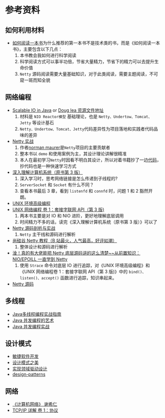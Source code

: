 # 参考资料

## 如何利用材料

* [如何阅读一本书](https://book.douban.com/subject/1013208/)为什么推荐的第一本书不是技术类的书，而是《如何阅读一本书》，主要包含以下几点：
  1. 本书教会我如何进行科学阅读
  2. 科学阅读方式可以事半功倍，节省大量精力，节省下的精力可以去提升生命价值
  3. `Netty` 源码阅读需要大量基础知识，对于此类阅读，需要主题阅读，不可窥一斑而知全貌

## 网络编程

* [Scalable IO in Java](https://github.com/sona0402/sona-renfakai/blob/master/netty/doug-lea/nio.pdf)  or
[Doug lea 资源文件地址](http://gee.cs.oswego.edu)
  1. 材料是 `NIO Reactor模型` 基础理论，也是 `Netty、Undertow、Tomcat、Jetty` 等设计基石
  2. `Netty、Undertow、Tomcat、Jetty`代码差异性为项目落地和实践者代码品味的差异
* [Netty 实战](https://book.douban.com/subject/27038538/)
  1. 作者[norman maurer](https://github.com/normanmaurer)是`Netty`项目的主要贡献者
  2. 整本书以 `demo` 和使用案例为主，其设计理论讲解很精准
  3. 本人在最初学习`Netty`时因看不明白其设计，所以对着书籍抄了一边[代码](https://github.com/sona0402/netty)，抄代码也是一种快速学习方式
* [深入理解计算机系统（原书第 3 版）](https://book.douban.com/subject/26912767/)
  1. 深入学习时，思考网络链接是怎么传递到子线程的?
  2. `ServerSocket` 和 `Socket` 有什么不同？
  3. 查看本书最后 3 章，看到 `listenfd` 和 `connfd` 时，问题 1 和 2 豁然开朗。
* [UNIX 环境高级编程](https://book.douban.com/subject/1788421/)
* [UNIX 网络编程 卷 1：套接字联网 API（第 3 版)](https://book.douban.com/subject/4859464/)
  1. 两本书主要是对 IO 和 NIO 进阶，更好地理解底层调用
  2. 时间精力不多的话，读完《深入理解计算机系统（原书第 3 版）》可以了
* [Netty 源码剖析与实战](https://time.geekbang.org/course/intro/100036701)
  1. `Netty` 主干线和源码进行解析
* [尚硅谷 Netty 教程（B 站最火，人气最高，好评如潮）](https://www.bilibili.com/video/BV1DJ411m7NR?from=search&seid=8064428655909716216)
  1. 整体设计和源码进行解析
* [淦！真的有大佬能把 Netty 底层源码讲的这么清楚~~从前置知识：NIO/EPOILL 一直学到 Netty](https://www.bilibili.com/video/BV1SK4y1K7a3?from=search&seid=8064428655909716216)
  1. 使用 `Strace` 命令对底层 IO 进行追踪，对《UNIX 环境高级编程》和《UNIX 网络编程卷 1：套接字联网 API（第 3 版)》中的 `bind()、listen()、accept()` 函数进行追踪，知识串起来。
* [Netty 源码](https://github.com/netty/netty)

## 多线程

* [Java多线程编程实战指南](https://book.douban.com/subject/27034721/)
* [Java 并发编程的艺术](https://book.douban.com/subject/26591326/)
* [Java 并发编程实战](https://book.douban.com/subject/10484692/)

## 设计模式

* [敏捷软件开发](https://book.douban.com/subject/1140457/)
* [设计模式之美](https://time.geekbang.org/column/intro/250)
* [实现领域驱动设计](https://book.douban.com/subject/25844633/)
* [design-patterns](https://refactoringguru.cn/design-patterns/catalog)

## 网络

* [《计算机网络》 谢希仁](https://book.douban.com/subject/2970300/)
* [TCP/IP 详解 卷 1：协议](https://book.douban.com/subject/1088054/)
